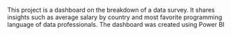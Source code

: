 This project is a dashboard on the breakdown of a data survey. It shares insights such as average salary by country and most favorite programming language of data professionals. The dashboard was created using Power BI
